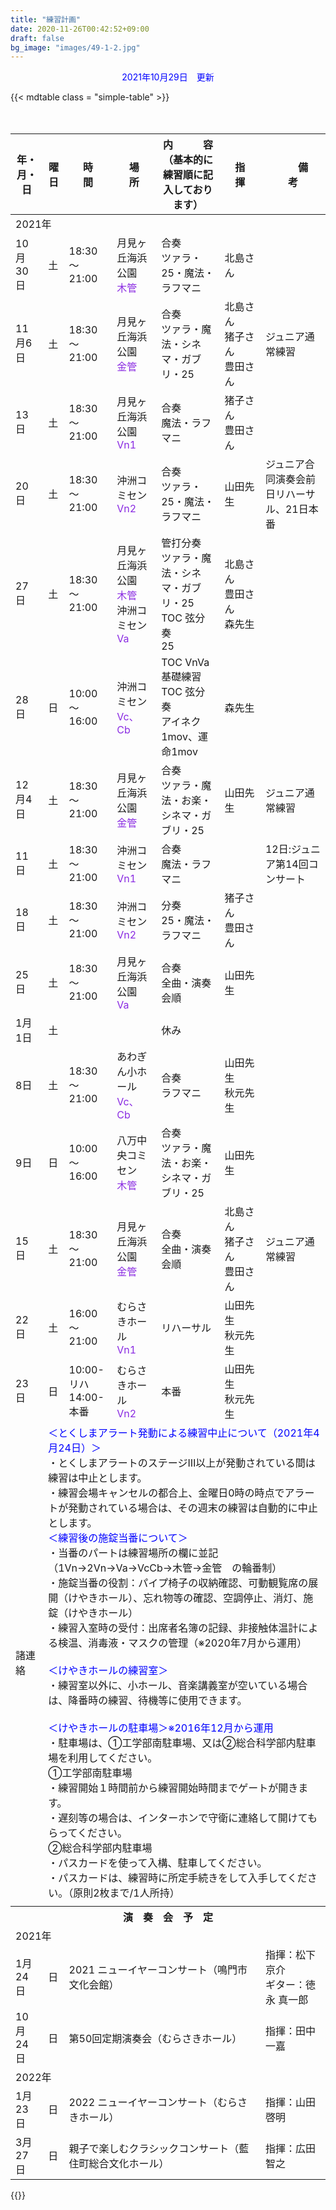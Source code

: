 ```yaml
---
title: "練習計画"
date: 2020-11-26T00:42:52+09:00
draft: false
bg_image: "images/49-1-2.jpg"
---
```


<p style="color: blue; text-align: center;">2021年10月29日　更新</p>

{{< mdtable class = "simple-table" >}}
<table class="practice">
<thead>
	<tr>
		<th>年・月・日</th>
		<th>曜日</th>
		<th>時　　間</th>
		<th>場　　所</th>
		<th>内　　　容<br/>（基本的に練習順に記入しております）</th>
		<th>指　　揮</th>
		<th>　　備　　　考　　</th>
	</tr>
</thead>
<tbody>
	<tr>
		<td colspan="7"  class="year">2021年</td>
	</tr>
	<tr>
		<td class="date">10月30日</td>
		<td class="sat">土</td>
		<td class="time">
			18:30～21:00
		</td>
		<td class="place">
			月見ヶ丘海浜公園<br/>
			<span style="color: blueviolet;">木管</span>
		</td>
		<td class="plan">
			合奏<br/>
			ツァラ・25・魔法・ラフマニ
		</td>
		<td class="member">
			北島さん
		</td>
		<td class="remarks"></td>
	</tr>
	<tr>
		<td class="date">11月6日</td>
		<td class="sat">土</td>
		<td class="time">
			18:30～21:00
		</td>
		<td class="place">
			月見ヶ丘海浜公園<br/>
			<span style="color: blueviolet;">金管</span>
		</td>
		<td class="plan">
			合奏<br/>
			ツァラ・魔法・シネマ・ガブリ・25
		</td>
		<td class="member">
			北島さん<br/>
			猪子さん<br/>
			豊田さん<br/>
		</td>
		<td class="remarks">ジュニア通常練習</td>
	</tr>
	<tr>
		<td class="date">13日</td>
		<td class="sat">土</td>
		<td class="time">
			18:30～21:00
		</td>
		<td class="place">
			月見ヶ丘海浜公園<br/>
			<span style="color: blueviolet;">Vn1</span>
		</td>
		<td class="plan">
			合奏<br/>
			魔法・ラフマニ
		</td>
		<td class="member">
			猪子さん<br/>
			豊田さん<br/>
		</td>
		<td class="remarks"></td>
	</tr>
	<tr>
		<td class="date">20日</td>
		<td class="sat">土</td>
		<td class="time">
			18:30～21:00
		</td>
		<td class="place">
			沖洲コミセン<br/>
			<span style="color: blueviolet;">Vn2</span>
		</td>
		<td class="plan">
			合奏<br/>
			ツァラ・25・魔法・ラフマニ
		</td>
		<td class="conductor">
			山田先生
		</td>
		<td class="remarks">ジュニア合同演奏会前日リハーサル、21日本番</td>
	</tr>
	<tr>
		<td class="date">27日</td>
		<td class="sat">土</td>
		<td class="time">
			18:30～21:00
		</td>
		<td class="place">
			月見ヶ丘海浜公園<br/>
			<span style="color: blueviolet;">木管</span><br/>
			沖洲コミセン<br/>
			<span style="color: blueviolet;">Va</span><br/>
		</td>
		<td class="plan">
			管打分奏<br/>
			ツァラ・魔法・シネマ・ガブリ・25<br/>
			TOC 弦分奏<br/>
			25
		</td>
		<td class="member">
			北島さん<br/>
			豊田さん<br/>
			森先生<br/>
		</td>
		<td class="remarks"></td>
	</tr>
	<tr>
		<td class="date">28日</td>
		<td class="sun">日</td>
		<td class="time">
			10:00～16:00
		</td>
		<td class="place">
			沖洲コミセン<br/>
			<span style="color: blueviolet;">Vc、Cb</span><br/>
		</td>
		<td class="plan">
			TOC VnVa<br/>
			基礎練習<br/>
			TOC 弦分奏<br/>
			アイネク1mov、運命1mov
		</td>
		<td class="member">
			森先生
		</td>
		<td class="remarks"></td>
	</tr>
	<tr>
		<td class="date">12月4日</td>
		<td class="sat">土</td>
		<td class="time">
			18:30～21:00
		</td>
		<td class="place">
			月見ヶ丘海浜公園<br/>
			<span style="color: blueviolet;">金管</span><br/>
		</td>
		<td class="plan">
			合奏<br/>
			ツァラ・魔法・お楽・シネマ・ガブリ・25
		</td>
		<td class="conductor">
			山田先生
		</td>
		<td class="remarks">ジュニア通常練習</td>
	</tr>
	<tr>
		<td class="date">11日</td>
		<td class="sat">土</td>
		<td class="time">
			18:30～21:00
		</td>
		<td class="place">
			沖洲コミセン<br/>
			<span style="color: blueviolet;">Vn1</span><br/>
		</td>
		<td class="plan">
			合奏<br/>
			魔法・ラフマニ
		</td>
		<td class="member">
		</td>
		<td class="remarks">12日:ジュニア第14回コンサート</td>
	</tr>
	<tr>
		<td class="date">18日</td>
		<td class="sat">土</td>
		<td class="time">
			18:30～21:00
		</td>
		<td class="place">
			沖洲コミセン<br/>
			<span style="color: blueviolet;">Vn2</span><br/>
		</td>
		<td class="plan">
			分奏<br/>
			25・魔法・ラフマニ
		</td>
		<td class="member">
			猪子さん<br/>
			豊田さん
		</td>
		<td class="remarks"></td>
	</tr>
	<tr>
		<td class="date">25日</td>
		<td class="sat">土</td>
		<td class="time">
			18:30～21:00
		</td>
		<td class="place">
			月見ヶ丘海浜公園<br/>
			<span style="color: blueviolet;">Va</span><br/>
		</td>
		<td class="plan">
			合奏<br/>
			全曲・演奏会順
		</td>
		<td class="conductor">
			山田先生
		</td>
		<td class="remarks"></td>
	</tr>
	<tr>
		<td class="date">1月1日</td>
		<td class="sat">土</td>
		<td class="time">			
		</td>
		<td class="place">	
		</td>
		<td class="plan holiday">
			休み
		</td>
		<td class="conductor">
		</td>
		<td class="remarks"></td>
	</tr>
	<tr>
		<td class="date">8日</td>
		<td class="sat">土</td>
		<td class="time">
			18:30～21:00
		</td>
		<td class="place">
			あわぎん小ホール<br/>
			<span style="color: blueviolet;">Vc、Cb</span><br/>
		</td>
		<td class="plan">
			合奏<br/>
			ラフマニ
		</td>
		<td class="conductor">
			山田先生<br/>
			秋元先生
		</td>
		<td class="remarks"></td>
	</tr>
	<tr>
		<td class="date">9日</td>
		<td class="sun">日</td>
		<td class="time">
			10:00～16:00
		</td>
		<td class="place">
			八万中央コミセン<br/>
			<span style="color: blueviolet;">木管</span><br/>
		</td>
		<td class="plan">
			合奏<br/>
			ツァラ・魔法・お楽・シネマ・ガブリ・25
		</td>
		<td class="conductor">
			山田先生
		</td>
		<td class="remarks"></td>
	</tr>
	<tr>
		<td class="date">15日</td>
		<td class="sat">土</td>
		<td class="time">
			18:30～21:00
		</td>
		<td class="place">
			月見ヶ丘海浜公園<br/>
			<span style="color: blueviolet;">金管</span><br/>
		</td>
		<td class="plan">
			合奏<br/>
			全曲・演奏会順
		</td>
		<td class="member">
			北島さん<br/>
			猪子さん<br/>
			豊田さん
		</td>
		<td class="remarks">ジュニア通常練習</td>
	</tr>
	<tr>
		<td class="date">22日</td>
		<td class="sat">土</td>
		<td class="time">
			16:00～21:00
		</td>
		<td class="place">
			むらさきホール<br/>
			<span style="color: blueviolet;">Vn1</span><br/>
		</td>
		<td class="rehersal">
			リハーサル
		</td>
		<td class="conductor">
			山田先生<br/>
			秋元先生
		</td>
		<td class="remarks"></td>
	</tr>
	<tr>
		<td class="date">23日</td>
		<td class="sun">日</td>
		<td class="time">
			10:00- リハ<br/>
			14:00- 本番
		</td>
		<td class="place">
			むらさきホール<br/>
			<span style="color: blueviolet;">Vn2</span><br/>
		</td>
		<td class="concert">
			本番
		</td>
		<td class="conductor">
			山田先生<br/>
			秋元先生
		</td>
		<td class="remarks"></td>
	</tr>
	<tr>
		<td>諸連絡</td>
		<td colspan="6" class="remarks">
			<span style="color: blue;">＜とくしまアラート発動による練習中止について（2021年4月24日）＞</span><br/>
			・とくしまアラートのステージⅢ以上が発動されている間は練習は中止とします。<br/>
			・練習会場キャンセルの都合上、金曜日0時の時点でアラートが発動されている場合は、その週末の練習は自動的に中止とします。<br/>					
			<span style="color: blue;">＜練習後の施錠当番について＞</span><br/>
			・当番のパートは練習場所の欄に並記（1Vn→2Vn→Va→VcCb→木管→金管　の輪番制）<br/>
			・施錠当番の役割：パイプ椅子の収納確認、可動観覧席の展開（けやきホール）、忘れ物等の確認、空調停止、消灯、施錠（けやきホール）<br/>
			・練習入室時の受付：出席者名簿の記録、非接触体温計による検温、消毒液・マスクの管理（※2020年7月から運用）<br/><br/>
			<span style="color: blue;">＜けやきホールの練習室＞</span><br/>
			・練習室以外に、小ホール、音楽講義室が空いている場合は、降番時の練習、待機等に使用できます。<br/><br/>
			<span style="color: blue;">＜けやきホールの駐車場＞※2016年12月から運用</span><br/>
			・駐車場は、①工学部南駐車場、又は②総合科学部内駐車場を利用してください。<br/>
			①工学部南駐車場<br/>
			・練習開始１時間前から練習開始時間までゲートが開きます。<br/>
			・遅刻等の場合は、インターホンで守衛に連絡して開けてもらってください。<br/>
			②総合科学部内駐車場<br/>
			・パスカードを使って入構、駐車してください。<br/>
			・パスカードは、練習時に所定手続きをして入手してください。（原則2枚まで/1人所持）<br/>
		</td>
	</tr>	　
	<tr>
		<td colspan="8" class="separator"></td>
	</tr>
	<tr>
		<th colspan="8">演　奏　会　予　定</th>
	</tr>
	<tr>
		<td colspan="8" class="year">2021年</td>
	</tr>
	<tr>
		<td class="date">1月24日</td>
		<td class="sun">日</td>
		<td colspan="4" class="plan">2021 ニューイヤーコンサート（鳴門市文化会館）</td>
		<td colspan="2" class="remarks">指揮：松下 京介<br/>ギター：徳永 真一郎</td>
	</tr>
	<tr>
		<td class="date">10月24日</td>
		<td class="sun">日</td>
		<td colspan="4" class="plan">
			第50回定期演奏会（むらさきホール）
		</td>
		<td colspan="2" class="remarks">
			指揮：田中 一嘉
		</td>
	</tr> 
	<tr>
		<td colspan="8" class="year">2022年</td>
	</tr>
	<tr>
		<td class="date">1月23日</td>
		<td class="sun">日</td>
		<td colspan="4" class="plan">
			2022 ニューイヤーコンサート（むらさきホール）
		</td>
		<td colspan="2" class="remarks">
			指揮：山田 啓明
		</td>
	</tr> 
	<tr>
		<td class="date">3月27日</td>
		<td class="sun">日</td>
		<td colspan="4" class="plan">
			親子で楽しむクラシックコンサート（藍住町総合文化ホール）
		</td>
		<td colspan="2" class="remarks">
			指揮：広田 智之
		</td>
	</tr> 
	</tbody>
	</table>
{{</mdtable >}}

